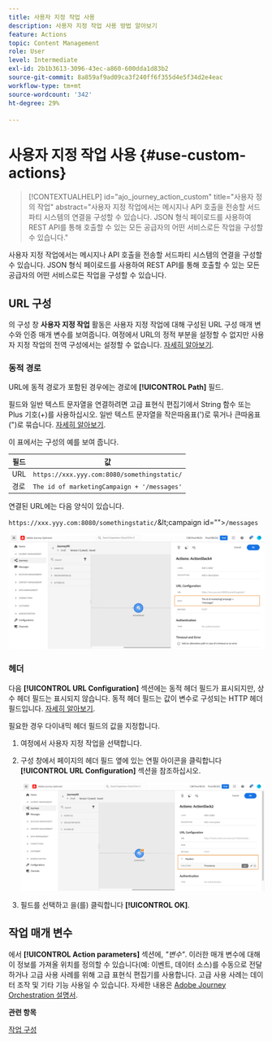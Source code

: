 ```yaml
---
title: 사용자 지정 작업 사용
description: 사용자 지정 작업 사용 방법 알아보기
feature: Actions
topic: Content Management
role: User
level: Intermediate
exl-id: 2b1b3613-3096-43ec-a860-600dda1d83b2
source-git-commit: 8a859af9ad09ca3f240ff6f355d4e5f34d2e4eac
workflow-type: tm+mt
source-wordcount: '342'
ht-degree: 29%

---
```


# 사용자 지정 작업 사용 {#use-custom-actions}

>[!CONTEXTUALHELP]
>id="ajo_journey_action_custom"
>title="사용자 정의 작업"
>abstract="사용자 지정 작업에서는 메시지나 API 호출을 전송할 서드파티 시스템의 연결을 구성할 수 있습니다. JSON 형식 페이로드를 사용하여 REST API를 통해 호출할 수 있는 모든 공급자의 어떤 서비스로든 작업을 구성할 수 있습니다."

사용자 지정 작업에서는 메시지나 API 호출을 전송할 서드파티 시스템의 연결을 구성할 수 있습니다. JSON 형식 페이로드를 사용하여 REST API를 통해 호출할 수 있는 모든 공급자의 어떤 서비스로든 작업을 구성할 수 있습니다.

## URL 구성

의 구성 창 **사용자 지정 작업** 활동은 사용자 지정 작업에 대해 구성된 URL 구성 매개 변수와 인증 매개 변수를 보여줍니다. 여정에서 URL의 정적 부분을 설정할 수 없지만 사용자 지정 작업의 전역 구성에서는 설정할 수 없습니다. [자세히 알아보기](../action/about-custom-action-configuration.md).

### 동적 경로

URL에 동적 경로가 포함된 경우에는 경로에 **[!UICONTROL Path]** 필드.

필드와 일반 텍스트 문자열을 연결하려면 고급 표현식 편집기에서 String 함수 또는 Plus 기호(+)를 사용하십시오. 일반 텍스트 문자열을 작은따옴표(&#39;)로 묶거나 큰따옴표(&quot;)로 묶습니다. [자세히 알아보기](expression/expressionadvanced.md).

이 표에서는 구성의 예를 보여 줍니다.

| 필드 | 값 |
| --- | --- |
| URL | `https://xxx.yyy.com:8080/somethingstatic/` |
| 경로 | `The id of marketingCampaign + '/messages'` |

연결된 URL에는 다음 양식이 있습니다.

`https://xxx.yyy.com:8080/somethingstatic/`\&lt;campaign id=&quot;&quot;>`/messages`

![](assets/journey-custom-action-url.png)

### 헤더

다음 **[!UICONTROL URL Configuration]** 섹션에는 동적 헤더 필드가 표시되지만, 상수 헤더 필드는 표시되지 않습니다. 동적 헤더 필드는 값이 변수로 구성되는 HTTP 헤더 필드입니다. [자세히 알아보기](../action/about-custom-action-configuration.md).

필요한 경우 다이내믹 헤더 필드의 값을 지정합니다.

1. 여정에서 사용자 지정 작업을 선택합니다.
1. 구성 창에서 페이지의 헤더 필드 옆에 있는 연필 아이콘을 클릭합니다 **[!UICONTROL URL Configuration]** 섹션을 참조하십시오.

   ![](assets/journey-dynamicheaderfield.png)

1. 필드를 선택하고 을(를) 클릭합니다 **[!UICONTROL OK]**.

## 작업 매개 변수

에서 **[!UICONTROL Action parameters]** 섹션에, _&quot;변수&quot;_. 이러한 매개 변수에 대해 이 정보를 가져올 위치를 정의할 수 있습니다(예: 이벤트, 데이터 소스)를 수동으로 전달하거나 고급 사용 사례를 위해 고급 표현식 편집기를 사용합니다. 고급 사용 사례는 데이터 조작 및 기타 기능 사용일 수 있습니다. 자세한 내용은 [Adobe Journey Orchestration 설명서](expression/expressionadvanced.md).

**관련 항목**

[작업 구성](../action/about-custom-action-configuration.md)
